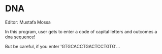 # DNA

Editor: Mustafa Mossa

In this program, user gets to enter a code of capital letters and outcomes a dna sequence!

But be careful, if you enter 'GTGCACCTGACTCCTGTG'...
